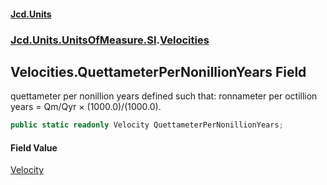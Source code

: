 #### [Jcd.Units](index.md 'index')
### [Jcd.Units.UnitsOfMeasure.SI](Jcd.Units.UnitsOfMeasure.SI.md 'Jcd.Units.UnitsOfMeasure.SI').[Velocities](Velocities.md 'Jcd.Units.UnitsOfMeasure.SI.Velocities')

## Velocities.QuettameterPerNonillionYears Field

quettameter per nonillion years defined such that: ronnameter per octillion years = Qm/Qyr × (1000.0)/(1000.0).

```csharp
public static readonly Velocity QuettameterPerNonillionYears;
```

#### Field Value
[Velocity](Velocity.md 'Jcd.Units.UnitTypes.Velocity')
